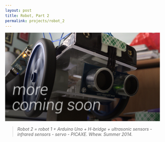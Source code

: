 ```yaml
---
layout: post
title: Robot, Part 2
permalink: projects/robot_2
---
```


![Robot, second generation.](/assets/robot2_s_cs.jpg "Robot, second generation.")

> *Robot 2 = robot 1 + Arduino Uno + H-bridge + ultrasonic sensors - infrared sensors - servo - PICAXE. Whew. Summer 2014.*

<!--comingsoon-->